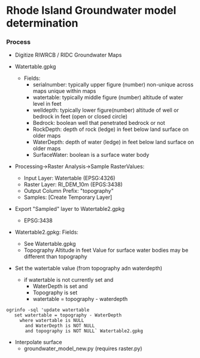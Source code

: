 # Rhode Island Groundwater model determination

### Process

- Digitize RIWRCB / RIDC Groundwater Maps

- Watertable.gpkg
   - Fields:
     - serialnumber:
       typically upper figure (number)
       non-unique across maps
       unique within maps
     - watertable:
       typically middle figure (number)
       altitude of water level in feet
     - welldepth:
       typically lower figure(number)
       altitude of well or bedrock in feet (open or closed circle)
     - Bedrock:
       boolean
       well that penetrated bedrock or not
     - RockDepth:
       depth of rock (ledge) in feet below land surface
       on older maps
     - WaterDepth:
       depth of water (ledge) in feet below land surface
       on older maps
     - SurfaceWater:
       boolean
       is a surface water body

- Processing->Raster Analysis->Sample RasterValues:

    - Input Layer:  Watertable (EPSG:4326)
    - Raster Layer: RI_DEM_10m (EPGS:3438) 
    - Output Column Prefix: "topography"
    - Samples: [Create Temporary Layer]

- Export "Sampled" layer to Watertable2.gpkg
    - EPSG:3438

- Watertable2.gpkg:
   Fields:
   - See Watertable.gpkg
   - Topography
     Altitude in feet
     Value for surface water bodies may be different than topography

- Set the watertable value (from topography adn waterdepth)
  - if watertable is not currently set and
     - WaterDepth is set and
     - Topography is set
     -   watertable = topography - waterdepth

```
ogrinfo -sql 'update watertable
   set watertable = topography - WaterDepth
     where watertable is NULL
       and WaterDepth is NOT NULL
       and topography is NOT NULL` Watertable2.gpkg
```

- Interpolate surface
  - groundwater_model_new.py (requires raster.py)




